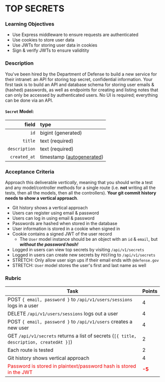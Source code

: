 # TOP SECRETS

### Learning Objectives

- Use Express middleware to ensure requests are authenticated
- Use cookies to store user data
- Use JWTs for storing user data in cookies
- Sign & verify JWTs to ensure validitity

### Description

You've been hired by the Department of Defense to build a new service for their intranet: an API for storing top secret, confidential information. Your first task is to build an API and database schema for storing user emails & (hashed) passwords, as well as endpoints for creating and listing notes that can only be accessed by authenticated users. No UI is required; everything can be done via an API.

#### `Secret` Model:

|         field | type                                                                                          |
| ------------: | :-------------------------------------------------------------------------------------------- |
|          `id` | bigint (generated)                                                                            |
|       `title` | text (required)                                                                               |
| `description` | text (required)                                                                               |
|  `created_at` | timestamp ([autogenerated](https://www.postgresqltutorial.com/postgresql-current_timestamp/)) |

### Acceptance Criteria

Approach this deliverable *vertically*, meaning that you should write a test and any model/controller methods for a single route (i.e. **not** writing all the tests, then all the models, then all the controllers). **Your git commit history needs to show a vertical approach**.

- Git history shows a vertical approach
- Users can register using email & password
- Users can log in using email & password
- Passwords are hashed when stored in the database
- User information is stored in a cookie when signed in
- Cookie contains a signed JWT of the user record
  - The `User` model instance should be an object with an `id` & `email`, but _**without the password hash!**_
- Logged in users can view top secrets by visiting `/api/v1/secrets`
- Logged in users can create new secrets by `POST`ing to `/api/v1/secrets`
- STRETCH: Only allow user sign ups if their email ends with `@defense.gov`
- STRETCH: `User` model stores the user's first and last name as well

### Rubric

| Task                                                                                                   | Points                                                     |
| ------------------------------------------------------------------------------------------------------ | ---------------------------------------------------------- |
| POST `{ email, password }` to `/api/v1/users/sessions` logs in a user                                  | 4                                                          |
| DELETE `/api/v1/users/sessions` logs out a user                                                        | 4                                                          |
| POST `{ email, password }` to `/api/v1/users` creates a new user                                       | 4                                                          |
| GET `/api/v1/secrets` returns a list of secrets (`[{ title, description, createdAt }]`)                | 2                                                          |
| Each route is tested                                                                                   | 2                                                          |
| Git history shows vertical approach                                                                    | 4                                                          |
| <span style="color: #ee0000">Password is stored in plaintext/password hash is stored in the JWT</span> | <span style="color: #ee0000; font-weight: bold;">-5</span> |